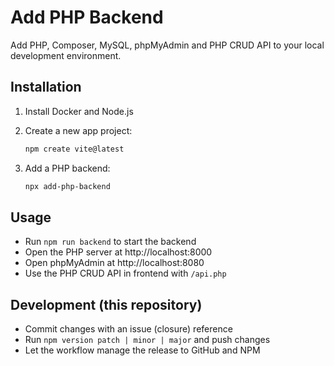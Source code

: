 # Add PHP Backend

Add PHP, Composer, MySQL, phpMyAdmin and PHP CRUD API to your local development environment.

## Installation

1. Install Docker and Node.js

2. Create a new app project:

    ```bash
    npm create vite@latest
    ```

3. Add a PHP backend:

    ```bash
    npx add-php-backend
    ```

## Usage

- Run `npm run backend` to start the backend
- Open the PHP server at http://localhost:8000
- Open phpMyAdmin at http://localhost:8080
- Use the PHP CRUD API in frontend with `/api.php`

## Development (this repository)

- Commit changes with an issue (closure) reference
- Run `npm version patch | minor | major` and push changes
- Let the workflow manage the release to GitHub and NPM
